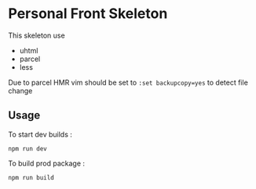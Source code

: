 # Personal Front Skeleton

This skeleton use
 - uhtml
 - parcel
 - less

Due to parcel HMR vim should be set to `:set backupcopy=yes` to detect file change

## Usage

To start dev builds :

```shell
npm run dev
```

To build prod package :

```shell
npm run build
```
